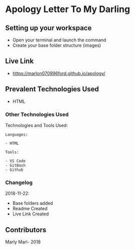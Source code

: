 # Apology Letter To My Darling



## Setting up your workspace

- Open your terminal and launch the command 
- Create your base folder structure (images)

## Live Link
- https://marlon070996ford.github.io/apology/

## Prevalent Technologies Used

 - HTML
 
 

### Other Technologies Used

Technologies and Tools Used:

```
Languages:

- HTML

```
```
Tools:

- VS Code
- GitBash
- Github

```

### Changelog

2018-11-22:
- Base folders added
- Readme Created
- Live Link Created

## Contributors

Marly Marl- 2018
